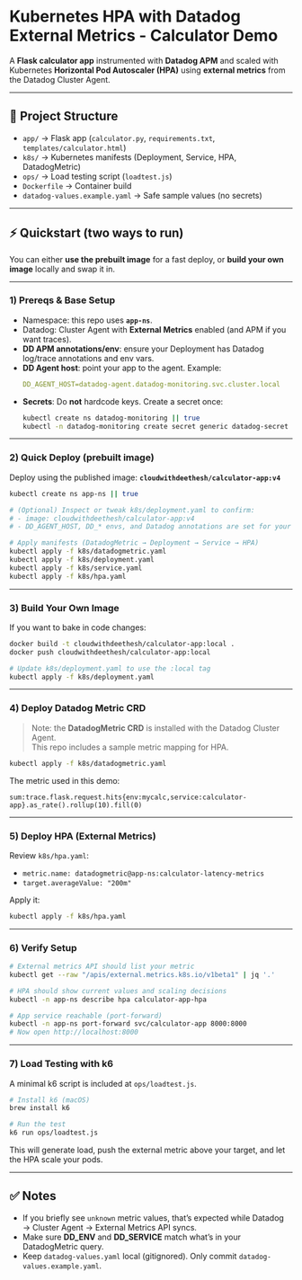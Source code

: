 # Kubernetes HPA with Datadog External Metrics - Calculator Demo

A **Flask calculator app** instrumented with **Datadog APM** and scaled with Kubernetes **Horizontal Pod Autoscaler (HPA)** using **external metrics** from the Datadog Cluster Agent.

---

## 📂 Project Structure
- `app/` → Flask app (`calculator.py`, `requirements.txt`, `templates/calculator.html`)
- `k8s/` → Kubernetes manifests (Deployment, Service, HPA, DatadogMetric)
- `ops/` → Load testing script (`loadtest.js`)
- `Dockerfile` → Container build
- `datadog-values.example.yaml` → Safe sample values (no secrets)

---

## ⚡ Quickstart (two ways to run)

You can either **use the prebuilt image** for a fast deploy, or **build your own image** locally and swap it in.

---

### 1) Prereqs & Base Setup
- Namespace: this repo uses **`app-ns`**.
- Datadog: Cluster Agent with **External Metrics** enabled (and APM if you want traces).
- **DD APM annotations/env**: ensure your Deployment has Datadog log/trace annotations and env vars.
- **DD Agent host**: point your app to the agent. Example:
  ```yaml
  DD_AGENT_HOST=datadog-agent.datadog-monitoring.svc.cluster.local
  ```
- **Secrets**: Do **not** hardcode keys. Create a secret once:
  ```bash
  kubectl create ns datadog-monitoring || true
  kubectl -n datadog-monitoring create secret generic datadog-secret     --from-literal api-key='<REDACTED>'     --from-literal app-key='<REDACTED>'
  ```

---

### 2) Quick Deploy (prebuilt image)
Deploy using the published image: **`cloudwithdeethesh/calculator-app:v4`**

```bash
kubectl create ns app-ns || true

# (Optional) Inspect or tweak k8s/deployment.yaml to confirm:
# - image: cloudwithdeethesh/calculator-app:v4
# - DD_AGENT_HOST, DD_* envs, and Datadog annotations are set for your setup.

# Apply manifests (DatadogMetric → Deployment → Service → HPA)
kubectl apply -f k8s/datadogmetric.yaml
kubectl apply -f k8s/deployment.yaml
kubectl apply -f k8s/service.yaml
kubectl apply -f k8s/hpa.yaml
```

---

### 3) Build Your Own Image
If you want to bake in code changes:

```bash
docker build -t cloudwithdeethesh/calculator-app:local .
docker push cloudwithdeethesh/calculator-app:local

# Update k8s/deployment.yaml to use the :local tag
kubectl apply -f k8s/deployment.yaml
```

---

### 4) Deploy Datadog Metric CRD
> Note: the **DatadogMetric CRD** is installed with the Datadog Cluster Agent.  
This repo includes a sample metric mapping for HPA.

```bash
kubectl apply -f k8s/datadogmetric.yaml
```

The metric used in this demo:
```text
sum:trace.flask.request.hits{env:mycalc,service:calculator-app}.as_rate().rollup(10).fill(0)
```

---

### 5) Deploy HPA (External Metrics)
Review `k8s/hpa.yaml`:
- `metric.name: datadogmetric@app-ns:calculator-latency-metrics`
- `target.averageValue: "200m"`

Apply it:
```bash
kubectl apply -f k8s/hpa.yaml
```

---

### 6) Verify Setup
```bash
# External metrics API should list your metric
kubectl get --raw "/apis/external.metrics.k8s.io/v1beta1" | jq '.'

# HPA should show current values and scaling decisions
kubectl -n app-ns describe hpa calculator-app-hpa

# App service reachable (port-forward)
kubectl -n app-ns port-forward svc/calculator-app 8000:8000
# Now open http://localhost:8000
```

---

### 7) Load Testing with k6
A minimal k6 script is included at `ops/loadtest.js`.

```bash
# Install k6 (macOS)
brew install k6

# Run the test
k6 run ops/loadtest.js
```

This will generate load, push the external metric above your target, and let the HPA scale your pods.

---

## ✅ Notes
- If you briefly see `unknown` metric values, that’s expected while Datadog → Cluster Agent → External Metrics API syncs.  
- Make sure **DD_ENV** and **DD_SERVICE** match what’s in your DatadogMetric query.  
- Keep `datadog-values.yaml` local (gitignored). Only commit `datadog-values.example.yaml`.  
